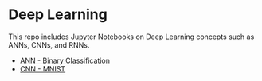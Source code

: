 # Deep Learning
This repo includes Jupyter Notebooks on Deep Learning concepts such as ANNs, CNNs, and RNNs.
* [ANN - Binary Classification](https://github.com/richardkang96/Kaggle/blob/main/heart.ipynb)
* [CNN - MNIST](https://github.com/richardkang96/DeepLearning/blob/main/CNN.ipynb)
